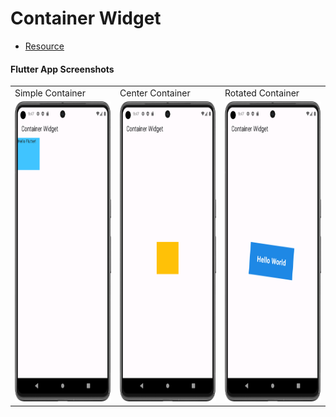 # Container Widget

- [Resource](https://api.flutter.dev/flutter/widgets/Container-class.html)

#### Flutter App Screenshots

<table>
  <tr>
    <td>Simple Container</td>
     <td>Center Container</td>
     <td>Rotated Container</td>
  </tr>
  <tr>
    <td><img src="0.Assets/simple_container.png" width=270 height=480></td>
    <td><img src="0.Assets/center_container.png" width=270 height=480></td>
    <td><img src="0.Assets/rotated_container.png" width=270 height=480></td>
  </tr>
 </table>
